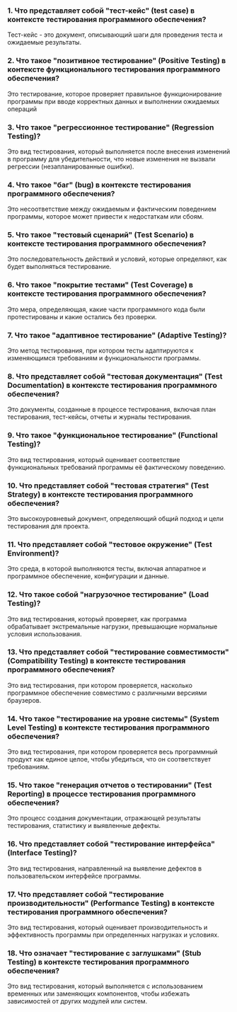 ### 1. Что представляет собой "тест-кейс" (test case) в контексте тестирования программного обеспечения?
Тест-кейс - это документ, описывающий шаги для проведения теста и ожидаемые результаты.
### 2. Что такое "позитивное тестирование" (Positive Testing) в контексте функционального тестирования программного обеспечения?
Это тестирование, которое проверяет правильное функционирование программы при вводе корректных данных и выполнении ожидаемых операций
### 3. Что такое "регрессионное тестирование" (Regression Testing)?
Это вид тестирования, который выполняется после внесения изменений в программу для убедительности, что новые изменения не вызвали регрессии (незапланированные ошибки).
### 4. Что такое "баг" (bug) в контексте тестирования программного обеспечения?
Это несоответствие между ожидаемым и фактическим поведением программы, которое может привести к недостаткам или сбоям.
### 5. Что такое "тестовый сценарий" (Test Scenario) в контексте тестирования программного обеспечения?
Это последовательность действий и условий, которые определяют, как будет выполняться тестирование.
### 6. Что такое "покрытие тестами" (Test Coverage) в контексте тестирования программного обеспечения?
Это мера, определяющая, какие части программного кода были протестированы и какие остались без проверки.
### 7. Что такое "адаптивное тестирование" (Adaptive Testing)?
Это метод тестирования, при котором тесты адаптируются к изменяющимся требованиям и функциональности программы.
### 8. Что представляет собой "тестовая документация" (Test Documentation) в контексте тестирования программного обеспечения?
Это документы, созданные в процессе тестирования, включая план тестирования, тест-кейсы, отчеты и журналы тестирования.
### 9. Что такое "функциональное тестирование" (Functional Testing)?
Это вид тестирования, который оценивает соответствие функциональных требований программы её фактическому поведению.
### 10. Что представляет собой "тестовая стратегия" (Test Strategy) в контексте тестирования программного обеспечения?
Это высокоуровневый документ, определяющий общий подход и цели тестирования для проекта.
### 11. Что представляет собой "тестовое окружение" (Test Environment)?
Это среда, в которой выполняются тесты, включая аппаратное и программное обеспечение, конфигурации и данные.
### 12. Что такое собой "нагрузочное тестирование" (Load Testing)?
Это вид тестирования, который проверяет, как программа обрабатывает экстремальные нагрузки, превышающие нормальные условия использования.
### 13. Что представляет собой "тестирование совместимости" (Compatibility Testing) в контексте тестирования программного обеспечения?
Это вид тестирования, при котором проверяется, насколько программное обеспечение совместимо с различными версиями браузеров.
### 14. Что такое "тестирование на уровне системы" (System Level Testing) в контексте тестирования программного обеспечения? 
Это вид тестирования, при котором проверяется весь программный продукт как единое целое, чтобы убедиться, что он соответствует требованиям.
### 15. Что такое "генерация отчетов о тестировании" (Test Reporting) в процессе тестирования программного обеспечения?
Это процесс создания документации, отражающей результаты тестирования, статистику и выявленные дефекты.
### 16. Что представляет собой "тестирование интерфейса" (Interface Testing)? 
Это вид тестирования, направленный на выявление дефектов в пользовательском интерфейсе программы.
### 17. Что представляет собой "тестирование производительности" (Performance Testing) в контексте тестирования программного обеспечения?
Это вид тестирования, который оценивает производительность и эффективность программы при определенных нагрузках и условиях.
### 18. Что означает "тестирование с заглушками" (Stub Testing) в контексте тестирования программного обеспечения? 
Это вид тестирования, который выполняется с использованием временных или заменяющих компонентов, чтобы избежать зависимостей от других модулей или систем.
